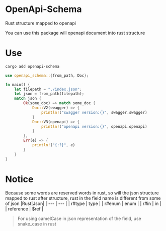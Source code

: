 # OpenApi-Schema

Rust structure mapped to openapi 

You can use this package will openapi document into rust structure
# Use
```bash
cargo add openapi-schema
```
```rust
use openapi_schema::{from_path, Doc};

fn main() {
    let filepath = "./index.json";
    let json = from_path(filepath);
    match json {
        Ok(some_doc) => match some_doc {
            Doc::V2(swagger) => {
                println!("swagger version:{}", swagger.swagger)
            }
            Doc::V3(openapi) => {
                println!("openapi version:{}", openapi.openapi)
            }
        },
        Err(e) => {
            println!("{:?}", e)
        }
    }
}
```

# Notice

Because some words are reserved words in rust, so will the json structure mapped to rust after structure, rust in the field name is different from some of json
  |Rust|Json|
  | --- | --- |
  | r#type | type |
  | r#enum | enum |
  | r#in | in |
  | reference | $ref |

>For using camelCase in json representation of the field, use snake_case in rust